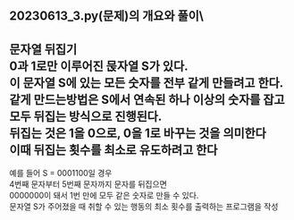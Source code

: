 20230613_3.py(문제)의 개요와 풀이\
----------------------
문자열 뒤집기\
0과 1로만 이루어진 묹자열 S가 있다.\
이 문자열 S에 있는 모든 숫자를 전부 같게 만들려고 한다.\
같게 만드는방법은 S에서 연속된 하나 이상의 숫자를 잡고 모두 뒤집는 방식으로 진행된다.\
뒤집는 것은 1을 0으로, 0을 1로 바꾸는 것을 의미한다\
이때 뒤집는 횟수를 최소로 유도하려고 한다
----------------------
예를 들어 S = 0001100일 경우\
4번째 문자부터 5번째 문자까지 문자를 뒤집으면 \
0000000이 돼서 1번 만에 모두 같은 숫자로 만들 수 있다.\
문자열 S가 주어졌을 때 취할 수 있는 행동의 최소 횟수를 출력하는 프로그램을 작성